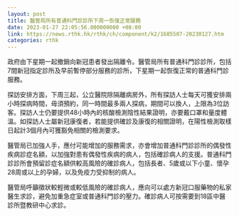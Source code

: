 ```yaml
---
layout: post
title: 醫管局所有普通科門診診所下周一恢復正常服務
date: 2023-01-27 22:05:56.000000000 +08:00
link: https://news.rthk.hk/rthk/ch/component/k2/1685507-20230127.htm
categories: rthk
---
```


政府由下星期一起撤銷向新冠患者發出隔離令。醫管局所有普通科門診診所，包括7間新冠指定診所及早前暫停部分服務的診所，下星期一起恢復正常的普通科門診服務。

探訪安排方面，下周三起，公立醫院除隔離病房外，所有探訪人士每天可獲安排兩小時探病時間，毋須預約，同一時間最多兩人探病，期間可以換人，上限為3位訪客。探訪人士仍要提供48小時內的核酸檢測陰性結果證明，亦要戴口罩和量度體溫。如探訪人士屬新冠康復者，若能提供確診及康復的相關證明，在陽性檢測取樣日起計3個月內可獲豁免相關的檢測要求。

醫管局已加強人手，應付可能增加的服務需求，亦會增加普通科門診診所的偶發性疾病診症名額，以加強對患有偶發性疾病的病人，包括確診病人的支援。普通科門診診所會預留診症名額供較高風險的確診病人，包括長者、5歲或以下小童、懷孕28周或以上的孕婦，以及免疫力受抑制的病人。

醫管局呼籲徵狀較輕微或較低風險的確診病人，應向可以處方新冠口服藥物的私家醫生求診，避免加重急症室或普通科門診的壓力。確診病人可按需要到18區中醫診所暨教研中心求診。
